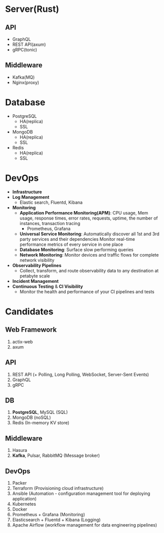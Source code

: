 # Server(Rust)
## API
* GraphQL
* REST API(axum)
* gRPC(tonic)

## Middleware
* Kafka(MQ)
* Nginx(proxy)


# Database
* PostgreSQL
  * HA(replica)
  * SSL
* MongoDB
  * HA(replica)
  * SSL 
* Redis
  * HA(replica)
  * SSL 

# DevOps
* **Infrastructure**
* **Log Management**
  * Elastic search, Fluentd, Kibana 
* **Monitoring**
  * **Application Performance Monitoring(APM)**: CPU usage, Mem usage, response times, error rates, requests, uptime, the number of instances, transaction tracing  
    * Prometheus, Grafana
  * **Universal Service Monitoring**: Automatically discover all 1st and 3rd party services and their dependencies Monitor real-time performance metrics of every service in one place
  * **Database Monitoring**: Surface slow performing queries
  * **Network Monitoring**: Monitor devices and traffic flows for complete network visibility
* **Observability Pipelines**
  * Collect, transform, and route observability data to any destination at petabyte scale
* **Incident Management**
* **Continuous Testing** & **CI Visibility**
  * Monitor the health and performance of your CI pipelines and tests





# Candidates
## Web Framework
1. actix-web
2. axum

## API
1. REST API (+ Polling, Long Polling, WebSocket, Server-Sent Events)
2. GraphQL
3. gRPC

## DB
1. **PostgreSQL**, MySQL (SQL)
2. MongoDB (noSQL)
3. Redis (In-memory KV store)

## Middleware
1. Hasura
2. **Kafka**, Pulsar, RabbitMQ (Message broker)

## DevOps
1. Packer
2. Terraform (Provisioning cloud infrastructure)
3. Ansible (Automation - configuration management tool for deploying application)
4. Kubernetes
5. Docker
6. Prometheus + Grafana (Monitoring)
7. Elasticsearch + Fluentd + Kibana (Logging)
8. Apache Airflow (workflow management for data engineering pipelines)
